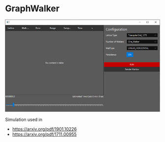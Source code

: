 # GraphWalker

![](ui.PNG)

Simulation used in 
* https://arxiv.org/pdf/1901.10226
* https://arxiv.org/pdf/1711.00955
